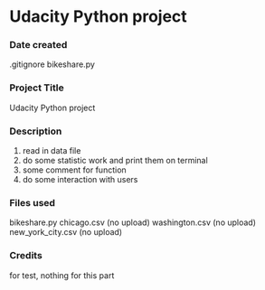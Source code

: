 # Udacity Python project

### Date created
.gitignore
bikeshare.py

### Project Title
Udacity Python project

### Description
1. read in data file
2. do some statistic work and print them on terminal
3. some comment for function
4. do some interaction with users

### Files used
bikeshare.py
chicago.csv (no upload)
washington.csv (no upload)
new_york_city.csv (no upload)

### Credits
for test, nothing for this part

